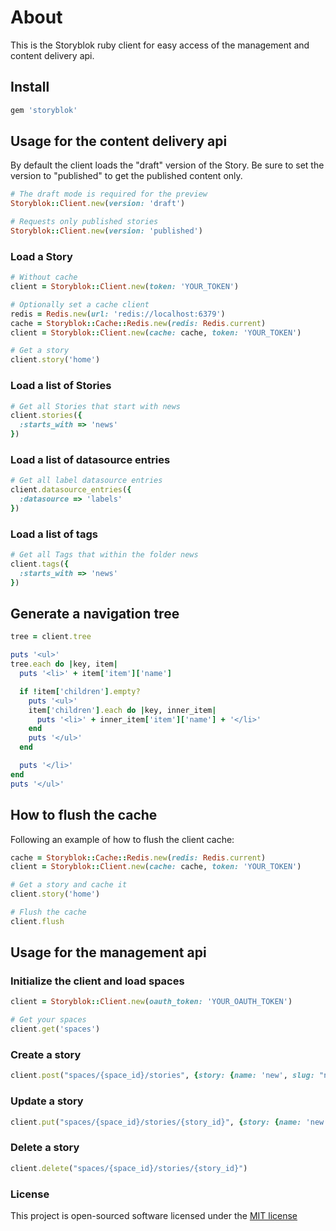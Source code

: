 # About
This is the Storyblok ruby client for easy access of the management and content delivery api.

## Install

```bash
gem 'storyblok'
```

## Usage for the content delivery api

By default the client loads the "draft" version of the Story. Be sure to set the version to "published" to get the published content only.

```ruby
# The draft mode is required for the preview
Storyblok::Client.new(version: 'draft')

# Requests only published stories
Storyblok::Client.new(version: 'published')
```

### Load a Story

```ruby
# Without cache
client = Storyblok::Client.new(token: 'YOUR_TOKEN')

# Optionally set a cache client
redis = Redis.new(url: 'redis://localhost:6379')
cache = Storyblok::Cache::Redis.new(redis: Redis.current)
client = Storyblok::Client.new(cache: cache, token: 'YOUR_TOKEN')

# Get a story
client.story('home')
```

### Load a list of Stories

```ruby
# Get all Stories that start with news
client.stories({
  :starts_with => 'news'
})
```

### Load a list of datasource entries

```ruby
# Get all label datasource entries
client.datasource_entries({
  :datasource => 'labels'
})

```

### Load a list of tags

```ruby
# Get all Tags that within the folder news
client.tags({
  :starts_with => 'news'
})

```

## Generate a navigation tree

```ruby
tree = client.tree

puts '<ul>'
tree.each do |key, item|
  puts '<li>' + item['item']['name']

  if !item['children'].empty?
    puts '<ul>'
    item['children'].each do |key, inner_item|
      puts '<li>' + inner_item['item']['name'] + '</li>'
    end
    puts '</ul>'
  end

  puts '</li>'
end
puts '</ul>'
```

## How to flush the cache

Following an example of how to flush the client cache:

```ruby
cache = Storyblok::Cache::Redis.new(redis: Redis.current)
client = Storyblok::Client.new(cache: cache, token: 'YOUR_TOKEN')

# Get a story and cache it
client.story('home')

# Flush the cache
client.flush
```

## Usage for the management api

### Initialize the client and load spaces

```ruby
client = Storyblok::Client.new(oauth_token: 'YOUR_OAUTH_TOKEN')

# Get your spaces
client.get('spaces')
```

### Create a story

```ruby
client.post("spaces/{space_id}/stories", {story: {name: 'new', slug: "new"}})
```

### Update a story

```ruby
client.put("spaces/{space_id}/stories/{story_id}", {story: {name: 'new', slug: "new"}})
```

### Delete a story

```ruby
client.delete("spaces/{space_id}/stories/{story_id}")
```


### License

This project is open-sourced software licensed under the [MIT license](http://opensource.org/licenses/MIT)
